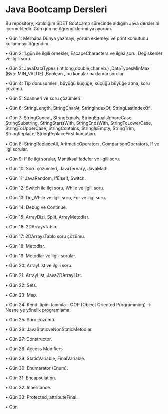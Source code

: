 # Java Bootcamp Dersleri

Bu repository, katıldığım SDET Bootcamp sürecinde aldığım Java derslerini içermektedir. 
 Gün gün ne öğrendiklerimi yazıyorum.

• Gün 1: Merhaba Dünya yazmayı, yorum eklemeyi ve print komutunu kullanmayı öğrendim.

• Gün 2: 1.gün ile ilgili örnekler, EscapeCharacters ve ilgisi soru, Değiskenler ve ilgili soru.

• Gün 3: JavaDataTypes (int,long,double,char vb.) ,DataTypesMinMax (Byte.MIN_VALUE) ,Boolean , bu konular hakkında sorular.

• Gün 4: Tip donusumleri, büyüğü küçüğe, küçüğü büyüğe atma, soru çözümü.

• Gün 5: Scanneri ve soru çözümleri.

• Gün 6: StringLength, StringCharAt, StringIndexOf, StringLastIndexOf .

• Gün 7: StringConcat, StringEquals, StringEqualsIgnoreCase, StringSubstring, StringStartsWith, StringEndsWith, StringToLowerCase, StringToUpperCase, StringContains, StringIsEmpty, StringTrim, StringReplace, StringReplaceFirst komutları.

• Gün 8: StringReplaceAll, AritmeticOperators, ComparisonOperators, If ve ilgi sorular.

• Gün 9: If ile ilgi sorular, MantiksalIfadeler ve ilgili soru.

• Gün 10: Soru çözümleri, JavaTernary, JavaMath.

• Gün 11: JavaRandom, IfElseIf, Switch.

• Gün 12: Switch ile ilgi soru, While ve ilgili soru.

• Gün 13: Do_While ve ilgili soru, For ve iligi soru.

• Gün 14: Debug ve Continue.

• Gün 15: ArrayDizi, Split, ArrayMetodlar.

• Gün 16: 2DArraysTablo.

• Gün 17: 2DArraysTablo soru çözümü.

• Gün 18: Metodlar.

• Gün 19: Metodlar ve ilgili sorular.

• Gün 20: ArrayList ve ilgili soru.

• Gün 21: ArrayList, Java2DArrayList.

• Gün 22: Sets.

• Gün 23: Map.

• Gün 24: Kendi tipini tanımla - OOP (Object Oriented Programming) -> Nesne ye yönelik programlama. 

• Gün 25: Soru çözümü.

• Gün 26: JavaStaticveNonStaticMetodlar.

• Gün 27: Constructor.

• Gün 28: Access Modifiers

• Gün 29: StaticVariable, FinalVariable.

• Gün 30: Enumarator (Enum).

• Gün 31: Encapsulation.

• Gün 32: Inheritance.

• Gün 33: Protected, attributeFinal.

• Gün




